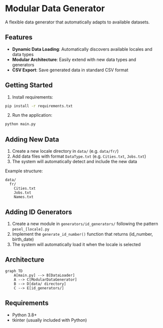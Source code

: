 # Modular Data Generator

A flexible data generator that automatically adapts to available datasets.

## Features

- **Dynamic Data Loading**: Automatically discovers available locales and data types
- **Modular Architecture**: Easily extend with new data types and generators
- **CSV Export**: Save generated data in standard CSV format

## Getting Started

1. Install requirements:
```bash
pip install -r requirements.txt
```

2. Run the application:
```bash
python main.py
```

## Adding New Data

1. Create a new locale directory in `data/` (e.g. `data/fr/`)
2. Add data files with format `DataType.txt` (e.g. `Cities.txt`, `Jobs.txt`)
3. The system will automatically detect and include the new data

Example structure:
```
data/
  fr/
    Cities.txt
    Jobs.txt
    Names.txt
```

## Adding ID Generators

1. Create a new module in `generators/id_generators/` following the pattern `pesel_[locale].py`
2. Implement the `generate_id_number()` function that returns (id_number, birth_date)
3. The system will automatically load it when the locale is selected

## Architecture

```mermaid
graph TD
    A[main.py] --> B[DataLoader]
    A --> C[ModularDataGenerator]
    B --> D[data/ directory]
    C --> E[id_generators/]
```

## Requirements

- Python 3.8+
- tkinter (usually included with Python)
